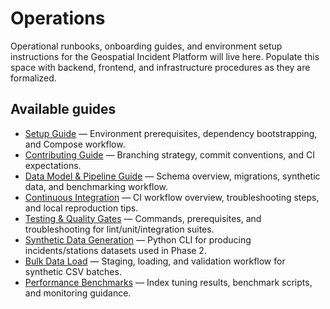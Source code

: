 # Operations

Operational runbooks, onboarding guides, and environment setup instructions for the Geospatial Incident Platform will live here. Populate this space with backend, frontend, and infrastructure procedures as they are formalized.

## Available guides

- [Setup Guide](../setup.md) — Environment prerequisites, dependency bootstrapping, and Compose workflow.
- [Contributing Guide](../contributing.md) — Branching strategy, commit conventions, and CI expectations.
- [Data Model & Pipeline Guide](../data-model/README.md) — Schema overview, migrations, synthetic data, and benchmarking workflow.
- [Continuous Integration](./ci.md) — CI workflow overview, troubleshooting steps, and local reproduction tips.
- [Testing & Quality Gates](./testing.md) — Commands, prerequisites, and troubleshooting for lint/unit/integration suites.
- [Synthetic Data Generation](../data-generation.md) — Python CLI for producing incidents/stations datasets used in Phase 2.
- [Bulk Data Load](../data-load.md) — Staging, loading, and validation workflow for synthetic CSV batches.
- [Performance Benchmarks](../performance/benchmarks.md) — Index tuning results, benchmark scripts, and monitoring guidance.
